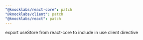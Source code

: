 ```yaml
---
"@knocklabs/react-core": patch
"@knocklabs/client": patch
"@knocklabs/react": patch
---
```


export useStore from react-core to include in use client directive
